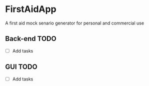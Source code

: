 # FirstAidApp
A first aid mock senario generator for personal and commercial use
## Back-end TODO
- [ ] Add tasks
## GUI TODO
- [ ] Add tasks
